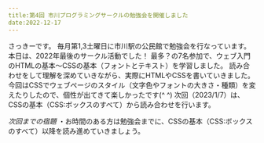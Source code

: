 ```yaml
---
title:第4回 市川プログラミングサークルの勉強会を開催しました
date:2022-12-17
---
```


さっきーです。 
毎月第1,3土曜日に市川駅の公民館で勉強会を行なっています。
本日は、2022年最後のサークル活動でした！
最多？の7名参加で、ウェブ入門のHTMLの基本〜CSSの基本（フォントとテキスト）を学習しました。
読み合わせをして理解を深めていきながら、実際にHTMLやCSSを書いていきました。
今回はCSSでウェブページのスタイル（文字色やフォントの大きさ・種類）を変えたりしたので、個性が出てきて楽しかったです(^ ^)
次回（2023/1/7）は、CSSの基本（CSS:ボックスのすべて）から読み合わせを行います。

*次回までの宿題*
・お時間のある方は勉強会までに、CSSの基本（CSS:ボックスのすべて）以降を読み進めていきましょう。
